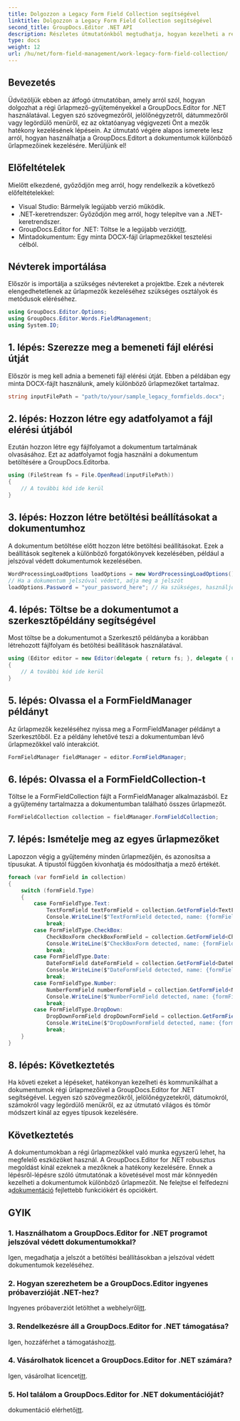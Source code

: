```yaml
---
title: Dolgozzon a Legacy Form Field Collection segítségével
linktitle: Dolgozzon a Legacy Form Field Collection segítségével
second_title: GroupDocs.Editor .NET API
description: Részletes útmutatónkból megtudhatja, hogyan kezelheti a régi űrlapmezőket a GroupDocs.Editor for .NET használatával. Tökéletes a szövegmezők, jelölőnégyzetek, dátumok és egyebek kezelésére.
type: docs
weight: 12
url: /hu/net/form-field-management/work-legacy-form-field-collection/
---
```

## Bevezetés
Üdvözöljük ebben az átfogó útmutatóban, amely arról szól, hogyan dolgozhat a régi űrlapmező-gyűjteményekkel a GroupDocs.Editor for .NET használatával. Legyen szó szövegmezőről, jelölőnégyzetről, dátummezőről vagy legördülő menüről, ez az oktatóanyag végigvezeti Önt a mezők hatékony kezelésének lépésein. Az útmutató végére alapos ismerete lesz arról, hogyan használhatja a GroupDocs.Editort a dokumentumok különböző űrlapmezőinek kezelésére. Merüljünk el!
## Előfeltételek
Mielőtt elkezdené, győződjön meg arról, hogy rendelkezik a következő előfeltételekkel:
- Visual Studio: Bármelyik legújabb verzió működik.
- .NET-keretrendszer: Győződjön meg arról, hogy telepítve van a .NET-keretrendszer.
-  GroupDocs.Editor for .NET: Töltse le a legújabb verziót[itt](https://releases.groupdocs.com/editor/net/).
- Mintadokumentum: Egy minta DOCX-fájl űrlapmezőkkel tesztelési célból.
## Névterek importálása
Először is importálja a szükséges névtereket a projektbe. Ezek a névterek elengedhetetlenek az űrlapmezők kezeléséhez szükséges osztályok és metódusok eléréséhez.
```csharp
using GroupDocs.Editor.Options;
using GroupDocs.Editor.Words.FieldManagement;
using System.IO;
```
## 1. lépés: Szerezze meg a bemeneti fájl elérési útját
Először is meg kell adnia a bemeneti fájl elérési útját. Ebben a példában egy minta DOCX-fájlt használunk, amely különböző űrlapmezőket tartalmaz.
```csharp
string inputFilePath = "path/to/your/sample_legacy_formfields.docx";
```
## 2. lépés: Hozzon létre egy adatfolyamot a fájl elérési útjából
Ezután hozzon létre egy fájlfolyamot a dokumentum tartalmának olvasásához. Ezt az adatfolyamot fogja használni a dokumentum betöltésére a GroupDocs.Editorba.
```csharp
using (FileStream fs = File.OpenRead(inputFilePath))
{
    // A további kód ide kerül
}
```
## 3. lépés: Hozzon létre betöltési beállításokat a dokumentumhoz
A dokumentum betöltése előtt hozzon létre betöltési beállításokat. Ezek a beállítások segítenek a különböző forgatókönyvek kezelésében, például a jelszóval védett dokumentumok kezelésében.
```csharp
WordProcessingLoadOptions loadOptions = new WordProcessingLoadOptions();
// Ha a dokumentum jelszóval védett, adja meg a jelszót
loadOptions.Password = "your_password_here"; // Ha szükséges, használjon valódi jelszót
```
## 4. lépés: Töltse be a dokumentumot a szerkesztőpéldány segítségével
Most töltse be a dokumentumot a Szerkesztő példányba a korábban létrehozott fájlfolyam és betöltési beállítások használatával.
```csharp
using (Editor editor = new Editor(delegate { return fs; }, delegate { return loadOptions; }))
{
    // A további kód ide kerül
}
```
## 5. lépés: Olvassa el a FormFieldManager példányt
Az űrlapmezők kezeléséhez nyissa meg a FormFieldManager példányt a Szerkesztőből. Ez a példány lehetővé teszi a dokumentumban lévő űrlapmezőkkel való interakciót.
```csharp
FormFieldManager fieldManager = editor.FormFieldManager;
```
## 6. lépés: Olvassa el a FormFieldCollection-t
Töltse le a FormFieldCollection fájlt a FormFieldManager alkalmazásból. Ez a gyűjtemény tartalmazza a dokumentumban található összes űrlapmezőt.
```csharp
FormFieldCollection collection = fieldManager.FormFieldCollection;
```
## 7. lépés: Ismételje meg az egyes űrlapmezőket
Lapozzon végig a gyűjtemény minden űrlapmezőjén, és azonosítsa a típusukat. A típustól függően kivonhatja és módosíthatja a mező értékét.
```csharp
foreach (var formField in collection)
{
    switch (formField.Type)
    {
        case FormFieldType.Text:
            TextFormField textFormField = collection.GetFormField<TextFormField>(formField.Name);
            Console.WriteLine($"TextFormField detected, name: {formField.Name}, value: {textFormField.Value}");
            break;
        case FormFieldType.CheckBox:
            CheckBoxForm checkBoxFormField = collection.GetFormField<CheckBoxForm>(formField.Name);
            Console.WriteLine($"CheckBoxForm detected, name: {formField.Name}, value: {checkBoxFormField.Value}");
            break;
        case FormFieldType.Date:
            DateFormField dateFormField = collection.GetFormField<DateFormField>(formField.Name);
            Console.WriteLine($"DateFormField detected, name: {formField.Name}, value: {dateFormField.Value}");
            break;
        case FormFieldType.Number:
            NumberFormField numberFormField = collection.GetFormField<NumberFormField>(formField.Name);
            Console.WriteLine($"NumberFormField detected, name: {formField.Name}, value: {numberFormField.Value}");
            break;
        case FormFieldType.DropDown:
            DropDownFormField dropDownFormField = collection.GetFormField<DropDownFormField>(formField.Name);
            Console.WriteLine($"DropDownFormField detected, name: {formField.Name}, value selected: {dropDownFormField.Value[dropDownFormField.SelectedIndex]}");
            break;
    }
}
```
## 8. lépés: Következtetés
Ha követi ezeket a lépéseket, hatékonyan kezelheti és kommunikálhat a dokumentumok régi űrlapmezőivel a GroupDocs.Editor for .NET segítségével. Legyen szó szövegmezőkről, jelölőnégyzetekről, dátumokról, számokról vagy legördülő menükről, ez az útmutató világos és tömör módszert kínál az egyes típusok kezelésére.
## Következtetés
 A dokumentumokban a régi űrlapmezőkkel való munka egyszerű lehet, ha megfelelő eszközöket használ. A GroupDocs.Editor for .NET robusztus megoldást kínál ezeknek a mezőknek a hatékony kezelésére. Ennek a lépésről-lépésre szóló útmutatónak a követésével most már könnyedén kezelheti a dokumentumok különböző űrlapmezőit. Ne felejtse el felfedezni a[dokumentáció](https://reference.groupdocs.com/editor/net/) fejlettebb funkciókért és opciókért.
## GYIK
### 1. Használhatom a GroupDocs.Editor for .NET programot jelszóval védett dokumentumokkal?
Igen, megadhatja a jelszót a betöltési beállításokban a jelszóval védett dokumentumok kezeléséhez.
### 2. Hogyan szerezhetem be a GroupDocs.Editor ingyenes próbaverzióját .NET-hez?
 Ingyenes próbaverziót letölthet a webhelyről[itt](https://releases.groupdocs.com/).
### 3. Rendelkezésre áll a GroupDocs.Editor for .NET támogatása?
 Igen, hozzáférhet a támogatáshoz[itt](https://forum.groupdocs.com/c/editor/20).
### 4. Vásárolhatok licencet a GroupDocs.Editor for .NET számára?
 Igen, vásárolhat licencet[itt](https://purchase.groupdocs.com/buy).
### 5. Hol találom a GroupDocs.Editor for .NET dokumentációját?
 dokumentáció elérhető[itt](https://reference.groupdocs.com/editor/net/).